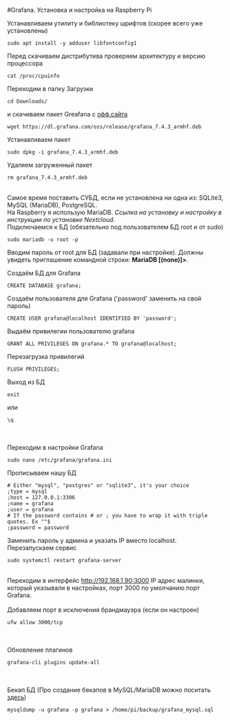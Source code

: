 #Grafana. Установка и настройка на Raspberry Pi

Устанавливаем утилиту и библиотеку шрифтов (скорее всего уже установлены)
```
sudo apt install -y adduser libfontconfig1
``` 
Перед скачиваем дистрибутива проверяем архитектуру и версию процессора
```
cat /proc/cpuinfo
```
Переходим в папку Загрузки
```
cd Downloads/
```
и скачиваем пакет Greafana с [офф.сайта](https://grafana.com/grafana/download?platform=arm)
```
wget https://dl.grafana.com/oss/release/grafana_7.4.3_armhf.deb
```
Устанавливаем пакет
```
sudo dpkg -i grafana_7.4.3_armhf.deb
```
Удаляем загруженный пакет
```
rm grafana_7.4.3_armhf.deb
```
\
Самое время поставить СУБД, если не установлена ни одна из: SQLite3, MySQL (MariaDB), PostgreSQL.
\
На Raspberry я использую MariaDB.
_Ссылка на установку и настройку в инструкции по установке Nextcloud._ 
\
Подключаемся к БД (обязательно под пользователем БД root и от sudo)
```
sudo mariadb -u root -p
```
Вводим пароль от root для БД (задавали при настройке).
Должны увидеть приглашение командной строки: **MariaDB [(none)]>**.

Создаём БД для Grafana
```
CREATE DATABASE grafana;
```
Создаём пользователя для Grafana ('password' заменить на свой пароль)
```
CREATE USER grafana@localhost IDENTIFIED BY 'password';
```
Выдаём привилегии пользователю grafana
```
GRANT ALL PRIVILEGES ON grafana.* TO grafana@localhost;
```
Перезагрузка привилегий
```
FLUSH PRIVILEGES;
```
Выход из БД
```
exit
```
или
```
\q
```
\
\
Переходим в настройки Grafana
```
sudo nano /etc/grafana/grafana.ini
```
Прописываем нашу БД
```
# Either "mysql", "postgres" or "sqlite3", it's your choice
;type = mysql
;host = 127.0.0.1:3306
;name = grafana
;user = grafana
# If the password contains # or ; you have to wrap it with triple quotes. Ex ""$
;password = password
```
Заменить пароль у админа и указать IP вместо localhost. 
\
Перезапускаем сервис
```
sudo systemctl restart grafana-server
```
\
Переходим в интерфейс http://192.168.1.90:3000
IP адрес малинки, который указывали в настройках, порт 3000 по умолчанию порт Grafana.
\
\
Добавляем порт в исключения брандмауэра (если он настроен)
```
ufw allow 3000/tcp
```
\
\
Обновление плагинов
```
grafana-cli plugins update-all
```
\
\
Бекап БД (Про создание бекапов в MySQL/MariaDB можно поситать [здесь](https://www.dmosk.ru/miniinstruktions.php?mini=mysql-dump))
```
mysqldump -u grafana -p grafana > /home/pi/backup/grafana_mysql.sql
```